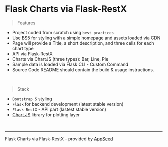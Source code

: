 # Flask Charts via Flask-RestX 

> Features

- Project coded from scratch using `best practices`
- Use BS5 for styling with a simple homepage and assets loaded via CDN
- Page will provide a Title, a short description, and three cells for each chart type
- API via Flask-RestX
- Charts via ChartJS (three types): Bar, Line, Pie
- Sample data is loaded via Flask CLI - Custom Command
- Source Code README should contain the build & usage instructions.

<br />

> Stack

- `Bootstrap 5` styling
- `Flask` for backend development (latest stable version)
- `Flask-RestX` - API part (lastest stable version)
- [Chart.JS](https://www.chartjs.org/) library for plotting layer

<br />

---
Flask Charts via Flask-RestX - provided by [AppSeed](https://appseed.us)
